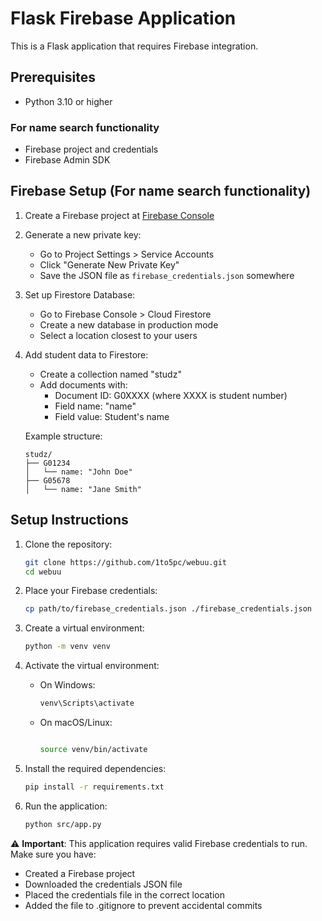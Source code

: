 # Flask Firebase Application

This is a Flask application that requires Firebase integration.

## Prerequisites

- Python 3.10 or higher

### For name search functionality

- Firebase project and credentials
- Firebase Admin SDK

## Firebase Setup (For name search functionality)

1. Create a Firebase project at [Firebase Console](https://console.firebase.google.com)
2. Generate a new private key:
   - Go to Project Settings > Service Accounts
   - Click "Generate New Private Key"
   - Save the JSON file as `firebase_credentials.json` somewhere
3. Set up Firestore Database:
   - Go to Firebase Console > Cloud Firestore
   - Create a new database in production mode
   - Select a location closest to your users

4. Add student data to Firestore:
   - Create a collection named "studz"
   - Add documents with:
     - Document ID: G0XXXX (where XXXX is student number)
     - Field name: "name"
     - Field value: Student's name

   Example structure:

   ```plaintext
   studz/
   ├── G01234
   │   └── name: "John Doe"
   ├── G05678
   │   └── name: "Jane Smith"
   ```

## Setup Instructions

1. Clone the repository:

   ```bash
   git clone https://github.com/1to5pc/webuu.git
   cd webuu
   ```

2. Place your Firebase credentials:

   ```bash
   cp path/to/firebase_credentials.json ./firebase_credentials.json
   ```

3. Create a virtual environment:

   ```bash
   python -m venv venv
   ```

4. Activate the virtual environment:
   - On Windows:

     ```bash
     venv\Scripts\activate
     ```

   - On macOS/Linux:

     ```bash
     
     source venv/bin/activate
     ```

5. Install the required dependencies:

   ```bash
   pip install -r requirements.txt
   ```

6. Run the application:

   ```bash
   python src/app.py
   ```

⚠️ **Important**: This application requires valid Firebase credentials to run. Make sure you have:

- Created a Firebase project
- Downloaded the credentials JSON file
- Placed the credentials file in the correct location
- Added the file to .gitignore to prevent accidental commits
